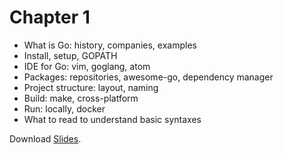 # Chapter 1

- What is Go: history, companies, examples 
- Install, setup, GOPATH 
- IDE for Go: vim, goglang, atom 
- Packages: repositories, awesome-go, dependency manager 
- Project structure: layout, naming 
- Build: make, cross-platform 
- Run: locally, docker 
- What to read to understand basic syntaxes 

Download [Slides](https://www.slideshare.net/secret/mWiifR3xs0F4mH).
